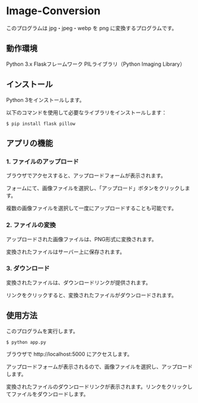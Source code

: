 # Image-Conversion

このプログラムは jpg・jpeg・webp を png に変換するプログラムです。

## 動作環境

  Python 3.x
  Flaskフレームワーク
  PILライブラリ（Python Imaging Library）

## インストール

  Python 3をインストールします。

  以下のコマンドを使用して必要なライブラリをインストールします：

    $ pip install flask pillow

## アプリの機能

### 1. ファイルのアップロード

  ブラウザでアクセスすると、アップロードフォームが表示されます。

  フォームにて、画像ファイルを選択し、「アップロード」ボタンをクリックします。

  複数の画像ファイルを選択して一度にアップロードすることも可能です。

### 2. ファイルの変換

  アップロードされた画像ファイルは、PNG形式に変換されます。

  変換されたファイルはサーバー上に保存されます。

### 3. ダウンロード

  変換されたファイルは、ダウンロードリンクが提供されます。

  リンクをクリックすると、変換されたファイルがダウンロードされます。


## 使用方法

  このプログラムを実行します。

    $ python app.py


ブラウザで http://localhost:5000 にアクセスします。

アップロードフォームが表示されるので、画像ファイルを選択し、アップロードします。

変換されたファイルのダウンロードリンクが表示されます。リンクをクリックしてファイルをダウンロードします。